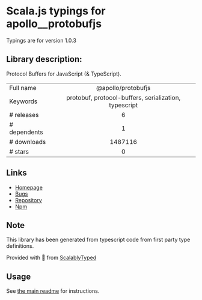 
# Scala.js typings for apollo__protobufjs

Typings are for version 1.0.3

## Library description:
Protocol Buffers for JavaScript (& TypeScript).

|                    |                 |
| ------------------ | :-------------: |
| Full name          | @apollo/protobufjs |
| Keywords           | protobuf, protocol-buffers, serialization, typescript |
| # releases         | 6 |
| # dependents       | 1 |
| # downloads        | 1487116 |
| # stars            | 0 |

## Links
- [Homepage](https://github.com/apollographql/protobuf.js)
- [Bugs](https://github.com/apollographql/protobuf.js/issues)
- [Repository](https://github.com/apollographql/protobuf.js)
- [Npm](https://www.npmjs.com/package/%40apollo%2Fprotobufjs)
    


## Note
This library has been generated from typescript code from first party type definitions.

Provided with :purple_heart: from [ScalablyTyped](https://github.com/oyvindberg/ScalablyTyped)

## Usage
See [the main readme](../../readme.md) for instructions.


